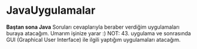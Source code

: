 # JavaUygulamalar
**Baştan sona Java**
Soruları cevaplarıyla beraber verdiğim uygulamaları buraya atacağım.
Umarım işinize yarar :)
NOT: 43. uygulama ve sonrasında GUI (Graphical User Interface) ile ilgili yaptığım uygulamaları atacağım.
